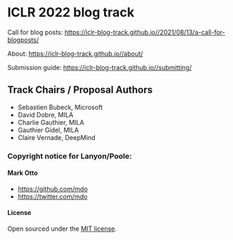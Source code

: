  # ICLR 2022 blog track

Call for blog posts: https://iclr-blog-track.github.io//2021/08/13/a-call-for-blogposts/

About: https://iclr-blog-track.github.io//about/ 

Submission guide: https://iclr-blog-track.github.io//submitting/

## Track Chairs / Proposal Authors

- Sebastien Bubeck, Microsoft
- David Dobre, MILA
- Charlie Gauthier, MILA
- Gauthier Gidel, MILA
- Claire Vernade, DeepMind

### Copyright notice for Lanyon/Poole:

#### **Mark Otto**
- <https://github.com/mdo>
- <https://twitter.com/mdo>

#### License

Open sourced under the [MIT license](LICENSE.md).
